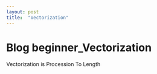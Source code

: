 ```yaml
---
layout: post
title:  "Vectorization"
---
```


# Blog beginner_Vectorization

Vectorization is 
Procession To Length
